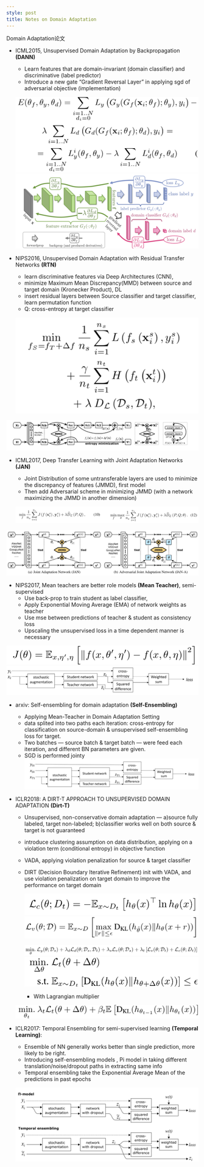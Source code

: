 ```yaml
---
style: post
title: Notes on Domain Adaptation
---
```

Domain Adaptation论文

- ICML2015, Unsupervised Domain Adaptation by Backpropagation **(DANN)**

    + Learn features that are domain-invariant (domain classifier) and discriminative (label predictor)
    + Introduce a new gate “Gradient Reversal Layer” in applying sgd of adversarial objective (implementation)

    ![DANN_Loss](../assets/DANN_loss.tiff)![DANN_net](../assets/DANN_net.tiff)


- NIPS2016, Unsupervised Domain Adaptation with Residual Transfer Networks **(RTN)**

  + learn discriminative features via Deep Architectures (CNN), 
  + minimize Maximum Mean Discrepancy(MMD) between source and target domain (Kronecker Product), DL
  + insert residual layers between Source classifier and target classifier, learn permutation function
  + Q: cross-entropy at target classifier

  ![RTN_Loss](../assets/RTN_Loss.tiff)


![RTN_Loss](../assets/RTN_net.tiff)

- ICML2017, Deep Transfer Learning with Joint Adaptation Networks **(JAN)**

  + Joint Distribution of some untransferable layers are used to minimize the discrepancy of features (JMMD), first model
  + Then add Adversarial scheme in minimizing JMMD (with a network maximizing the JMMD in another dimension)

  ![JAN_Loss](../assets/JAN_Loss.tiff)


![JAN_Loss](../assets/JAN_net.png)

- NIPS2017, Mean teachers are better role models **(Mean Teacher)**, semi-supervised 
  + Use back-prop to train student as label classifier,
  + Apply Exponential Moving Average (EMA) of network weights as teacher
  + Use mse between predictions of teacher & student as consistency loss
  + Upscaling the unsupervised loss in a time dependent manner is necessary 


![MeanTeacher_Loss](../assets/MeanTeacher_Loss.png)![MeanTeacher_net](../assets/MeanTeacher_net.tiff)

- arxiv: Self-ensembling for domain adaptation **(Self-Ensembling)** 
  + Applying Mean-Teacher in Domain Adaptation Setting
  + data splited into two paths each iteration: cross-entropy for classification on source-domain & unsupervised self-ensembling loss for target.
  + Two batches — source batch & target batch — were feed each iteration, and different BN parameters are given.
  + SGD is performed jointy![SelfEnsembling_net](../assets/SelfEnsembling_net.png)



- ICLR2018: A DIRT-T APPROACH TO UNSUPERVISED DOMAIN ADAPTATION **(Dirt-T)**
  + Unsupervised, non-conservative domain adaptation — a)source fully labeled, target non-labeled; b)classifier works well on both source & target is not guaranteed 

  + introduce clustering assumption on data distribution, applying on a violation term (conditional entropy) in objective function

  + VADA, applying violation penalization for source & target classifier

  + DIRT (Decision Boundary Iterative Refinement) init with VADA, and use violation penalization on target domain to improve the performance on target domain

    ![DirtT_L1](../assets/DirtT_L1.png)![DirtT_L2](../assets/DirtT_L2.png)

    ![DirtT_L3](../assets/DirtT_L3.png)![DirtT_L4](../assets/DirtT_L4.png)

    + With Lagrangian multiplier 

  ![DirtT_L5](../assets/DirtT_L5.png)



- ICLR2017: Temporal Ensembling for semi-supervised learning **(Temporal Learning)**:
  + Ensemble of NN generally works better than single prediction, more likely to be right.
  + Introducing self-ensembling models , Pi model in taking different translation/noise/dropout paths in extracting same info
  + Temporal ensembling take the Exponential Average Mean of the predictions in past epochs

  ![Temporal_net](../assets/Temporal_net.png)

